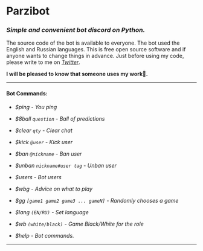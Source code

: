# Parzibot
### _Simple and convenient bot discord on Python._
The source code of the bot is available to everyone.
The bot used the English and Russian languages.
This is free open source software and if anyone wants to change things in advance.
Just before using my code, please write to me on _[Twitter](https://twitter.com/merive_)_.

**I will be pleased to know that someone uses my work🙂.**

___
#### Bot Commands:

* _$ping - You ping_

* _$8ball `question` - Ball of predictions_

* _$clear `qty` - Clear chat_
                       
* _$kick `@user` - Kick user_

* _$ban `@nickname` - Ban user_

* _$unban `nickname#user tag` - Unban user_

* _$users - Bot users_

* _$wbg - Advice on what to play_

* _$gg `[game1 game2 game3 ... gameN]` - Randomly chooses a game_

* _$lang `(EN/RU)` - Set language_

* _$wb `(white/black)` - Game Black/White for the role_

* _$help - Bot commands._
___
